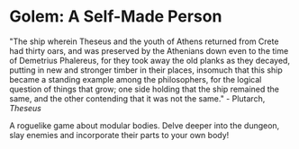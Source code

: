 # Golem: A Self-Made Person

"The ship wherein Theseus and the youth of Athens returned from Crete had thirty oars, and was preserved by the Athenians down even to the time of Demetrius Phalereus, for they took away the old planks as they decayed, putting in new and stronger timber in their places, insomuch that this ship became a standing example among the philosophers, for the logical question of things that grow; one side holding that the ship remained the same, and the other contending that it was not the same."
\- Plutarch, *Theseus*

A roguelike game about modular bodies. Delve deeper into the dungeon, slay enemies and incorporate their parts to your own body!